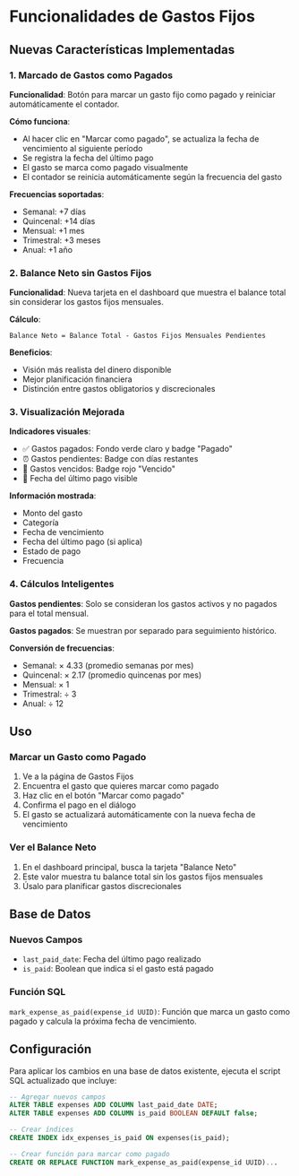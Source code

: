# Funcionalidades de Gastos Fijos

## Nuevas Características Implementadas

### 1. Marcado de Gastos como Pagados

**Funcionalidad**: Botón para marcar un gasto fijo como pagado y reiniciar automáticamente el contador.

**Cómo funciona**:
- Al hacer clic en "Marcar como pagado", se actualiza la fecha de vencimiento al siguiente período
- Se registra la fecha del último pago
- El gasto se marca como pagado visualmente
- El contador se reinicia automáticamente según la frecuencia del gasto

**Frecuencias soportadas**:
- Semanal: +7 días
- Quincenal: +14 días  
- Mensual: +1 mes
- Trimestral: +3 meses
- Anual: +1 año

### 2. Balance Neto sin Gastos Fijos

**Funcionalidad**: Nueva tarjeta en el dashboard que muestra el balance total sin considerar los gastos fijos mensuales.

**Cálculo**:
```
Balance Neto = Balance Total - Gastos Fijos Mensuales Pendientes
```

**Beneficios**:
- Visión más realista del dinero disponible
- Mejor planificación financiera
- Distinción entre gastos obligatorios y discrecionales

### 3. Visualización Mejorada

**Indicadores visuales**:
- ✅ Gastos pagados: Fondo verde claro y badge "Pagado"
- ⏰ Gastos pendientes: Badge con días restantes
- 🚨 Gastos vencidos: Badge rojo "Vencido"
- 📅 Fecha del último pago visible

**Información mostrada**:
- Monto del gasto
- Categoría
- Fecha de vencimiento
- Fecha del último pago (si aplica)
- Estado de pago
- Frecuencia

### 4. Cálculos Inteligentes

**Gastos pendientes**: Solo se consideran los gastos activos y no pagados para el total mensual.

**Gastos pagados**: Se muestran por separado para seguimiento histórico.

**Conversión de frecuencias**:
- Semanal: × 4.33 (promedio semanas por mes)
- Quincenal: × 2.17 (promedio quincenas por mes)
- Mensual: × 1
- Trimestral: ÷ 3
- Anual: ÷ 12

## Uso

### Marcar un Gasto como Pagado

1. Ve a la página de Gastos Fijos
2. Encuentra el gasto que quieres marcar como pagado
3. Haz clic en el botón "Marcar como pagado"
4. Confirma el pago en el diálogo
5. El gasto se actualizará automáticamente con la nueva fecha de vencimiento

### Ver el Balance Neto

1. En el dashboard principal, busca la tarjeta "Balance Neto"
2. Este valor muestra tu balance total sin los gastos fijos mensuales
3. Úsalo para planificar gastos discrecionales

## Base de Datos

### Nuevos Campos

- `last_paid_date`: Fecha del último pago realizado
- `is_paid`: Boolean que indica si el gasto está pagado

### Función SQL

`mark_expense_as_paid(expense_id UUID)`: Función que marca un gasto como pagado y calcula la próxima fecha de vencimiento.

## Configuración

Para aplicar los cambios en una base de datos existente, ejecuta el script SQL actualizado que incluye:

```sql
-- Agregar nuevos campos
ALTER TABLE expenses ADD COLUMN last_paid_date DATE;
ALTER TABLE expenses ADD COLUMN is_paid BOOLEAN DEFAULT false;

-- Crear índices
CREATE INDEX idx_expenses_is_paid ON expenses(is_paid);

-- Crear función para marcar como pagado
CREATE OR REPLACE FUNCTION mark_expense_as_paid(expense_id UUID)...
``` 
